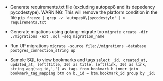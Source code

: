 - Generate requirements.txt file (excluding autopep8 and its depedency pycodestype). WARNING: This will remove the platform condition in the file
  `pip freeze | grep -v 'autopep8\|pycodestyle' | > requirements.txt`

- Generate migations using golang-migrate too
  `migrate create -dir ./migrations -ext .sql -seq migration_name`

- Run UP migrations
  `migrate -source file://migrations -database postgres_connection_string up`

- Sample SQL to view bookmarks and tags
  `select _id, created_at, updated_at, left(title, 30) as title, left(link, 30) as link, string_agg(tag_id,',') as tags from bookmark b inner join bookmark_tag_mapping btm on b._id = btm.bookmark_id group by _id;`